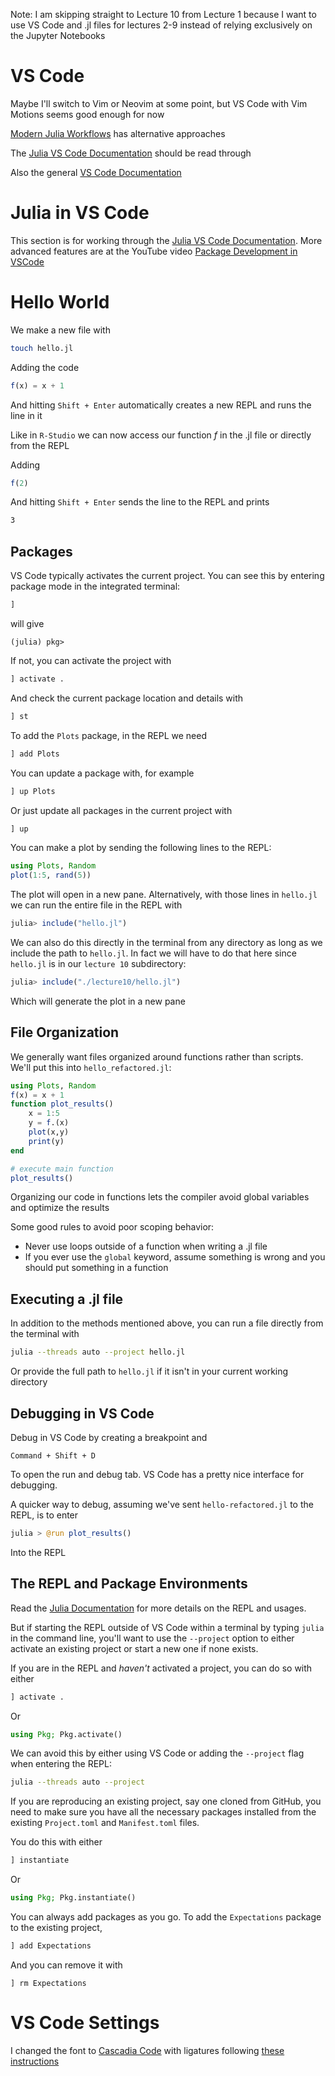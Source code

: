 Note: I am skipping straight to Lecture 10 from Lecture 1 because I want to use VS Code and .jl files for lectures 2-9 instead of relying exclusively on the Jupyter Notebooks

# VS Code #
Maybe I'll switch to Vim or Neovim at some point, but VS Code with Vim Motions seems good enough for now

[Modern Julia Workflows](https://modernjuliaworkflows.org/) has alternative approaches

The [Julia VS Code Documentation](https://www.julia-vscode.org/docs/dev/gettingstarted/#Installation-and-Configuration-1) should be read through

Also the general [VS Code Documentation](https://code.visualstudio.com/docs/getstarted/userinterface)

# Julia in VS Code #
This section is for working through the [Julia VS Code Documentation](https://www.julia-vscode.org/docs/dev/gettingstarted/#Installation-and-Configuration-1). More advanced features are at the YouTube video [Package Development in VSCode](https://www.youtube.com/watch?v=F1R3ETaRQXY)

# Hello World #
We make a new file with
```bash
touch hello.jl
```

Adding the code

```julia
f(x) = x + 1
```
And hitting `Shift + Enter` automatically creates a new REPL and runs the line in it

Like in `R-Studio` we can now access our function $f$ in the .jl file or directly from the REPL

Adding
```julia
f(2)
```
And hitting `Shift + Enter` sends the line to the REPL and prints
```bash
3
```

## Packages ##
VS Code typically activates the current project. You can see this by entering package mode in the integrated terminal:
```julia
]
```
will give

`(julia) pkg>`

If not, you can activate the project with

```julia
] activate .
```
And check the current package location and details with
```julia
] st
```
To add the `Plots` package, in the REPL we need
```julia
] add Plots
```
You can update a package with, for example
```julia
] up Plots
```
Or just update all packages in the current project with
```julia
] up
```
You can make a plot by sending the following lines to the REPL:
```julia
using Plots, Random
plot(1:5, rand(5))
```
The plot will open in a new pane. Alternatively, with those lines in `hello.jl` we can run the entire file in the REPL with

```julia
julia> include("hello.jl")
```

We can also do this directly in the terminal from any directory as long as we include the path to `hello.jl`. In fact we will have to do that here since `hello.jl` is in our `lecture 10` subdirectory:
```julia
julia> include("./lecture10/hello.jl")
```
Which will generate the plot in a new pane

## File Organization ##
We generally want files organized around functions rather than scripts. We'll put this into `hello_refactored.jl`:
```julia
using Plots, Random
f(x) = x + 1
function plot_results()
    x = 1:5
    y = f.(x)
    plot(x,y)
    print(y)
end

# execute main function
plot_results()
```
Organizing our code in functions lets the compiler avoid global variables and optimize the results

Some good rules to avoid poor scoping behavior:
- Never use loops outside of a function when writing a .jl file
- If you ever use the `global` keyword, assume something is wrong and you should put something in a function

## Executing a .jl file ##
In addition to the methods mentioned above, you can run a file directly from the terminal with
```bash
julia --threads auto --project hello.jl
```
Or provide the full path to `hello.jl` if it isn't in your current working directory

## Debugging in VS Code ##
Debug in VS Code by creating a breakpoint and

`Command + Shift + D`

To open the run and debug tab. VS Code has a pretty nice interface for debugging.

A quicker way to debug, assuming we've sent `hello-refactored.jl` to the REPL, is to enter

```julia
julia > @run plot_results()
```
Into the REPL

## The REPL and Package Environments ##
Read the [Julia Documentation](https://docs.julialang.org/en/v1/) for more details on the REPL and usages.

But if starting the REPL outside of VS Code within a terminal by typing `julia` in the command line, you'll want to use the `--project` option to either activate an existing project or start a new one if none exists.

If you are in the REPL and *haven't* activated a project, you can do so with either

```julia
] activate .
```
Or
```julia
using Pkg; Pkg.activate()
```
We can avoid this by either using VS Code or adding the `--project` flag when entering the REPL:

```bash
julia --threads auto --project
```

If you are reproducing an existing project, say one cloned from GitHub, you need to make sure you have all the necessary packages installed from the existing `Project.toml` and `Manifest.toml` files.

You do this with either

```julia
] instantiate
```

Or
```julia
using Pkg; Pkg.instantiate()
```
You can always add packages as you go. To add the `Expectations` package to the existing project,

```julia
] add Expectations
```

And you can remove it with

```
] rm Expectations
```

# VS Code Settings #
I changed the font to [Cascadia Code](https://github.com/microsoft/cascadia-code?tab=readme-ov-file) with ligatures following [these instructions](https://techstacker.com/change-vscode-code-font/)
